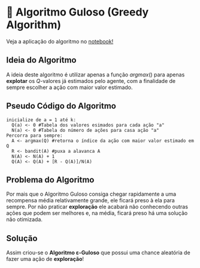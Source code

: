 # 🥄 Algoritmo Guloso (Greedy Algorithm)

Veja a aplicação do algoritmo no [notebook!](greedy.ipynb)

## Ideia do Algoritmo
A ideia deste algoritmo é utilizar apenas a função *argmax*() para apenas **explotar** os *Q*-valores já estimados pelo agente, com a finalidade de sempre escolher a ação com maior valor estimado.

## Pseudo Código do Algoritmo
```
inicialize de a = 1 até k:
  Q(a) <- 0 #Tabela dos valores esimados para cada ação "a"
  N(a) <- 0 #Tabela do número de ações para casa ação "a"
Percorra para sempre:
  A <- argmax(Q) #retorna o índice da ação com maior valor estimado em Q
  R <- bandit(A) #puxa a alavanca A
  N(A) <- N(A) + 1
  Q(A) <- Q(A) + [R - Q(A)]/N(A) 
 ```

## Problema do Algoritmo
Por mais que o Algoritmo Guloso consiga chegar rapidamente a uma recompensa média relativamente grande, ele ficará preso à ela para sempre. Por não praticar **exploração** ele acabará não conhecendo outras ações que podem ser melhores e, na média, ficará preso há uma solução não otimizada.

## Solução
Assim criou-se o **Algoritmo &epsilon;-Guloso** que possui uma chance aleatória de fazer uma ação de **exploração**!
